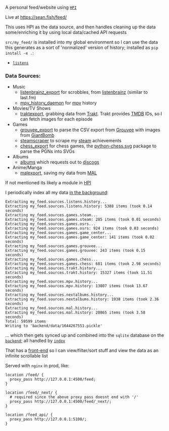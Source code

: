 A personal feed/website using [`HPI`](https://github.com/seanbreckenridge/HPI)

Live at <https://sean.fish/feed/>

This uses HPI as the data source, and then handles cleaning up the data some/enriching it by using local data/cached API requests

`src/my_feed/` is installed into my global environment so I can use the data this generates as a sort of 'normalized' version of history; installed as `pip install -e .`:

- [`listens`](https://github.com/seanbreckenridge/HPI-personal/blob/master/scripts/listens)

### Data Sources:

- Music
  - [listenbrainz_export](https://github.com/seanbreckenridge/listenbrainz_export) for scrobbles, from [listenbrainz](https://listenbrainz.org/) (similar to last.fm)
  - [mpv_history_daemon](https://github.com/seanbreckenridge/mpv-history-daemon) for [mpv](https://github.com/mpv-player/mpv) history
- Movies/TV Shows
  - [traktexport](https://github.com/seanbreckenridge/traktexport), grabbing data from [Trakt](https://trakt.tv/). Trakt provides [TMDB](http://themoviedb.org/) IDs, so I can fetch images for each episode
- Games
  - [grouvee_export](https://github.com/seanbreckenridge/grouvee_export) to parse the CSV export from [Grouvee](https://www.grouvee.com/) with images from [GiantBomb](https://www.giantbomb.com/)
  - [steamscraper](https://github.com/seanbreckenridge/steamscraper) to scrape my [steam](https://steamcommunity.com/) achievements
  - [chess_export](https://github.com/seanbreckenridge/chess_export) for chess games, the [python-chess.svg](https://python-chess.readthedocs.io/en/latest/) package to parse the PGNs into SVGs
- Albums
  - [albums](https://github.com/seanbreckenridge/albums) which requests out to [discogs](https://www.discogs.com/)
- Anime/Manga
  - [malexport](https://github.com/seanbreckenridge/malexport/), saving my data from [MAL](https://myanimelist.net/)

If not mentioned its likely a module in [HPI](https://github.com/seanbreckenridge/HPI)

I periodically index all my data [in the background](https://sean.fish/d/my_feed_index.job?dark):

```
Extracting my_feed.sources.listens.history...
Extracting my_feed.sources.listens.history: 5388 items (took 0.14 seconds)
Extracting my_feed.sources.games.steam...
Extracting my_feed.sources.games.steam: 285 items (took 0.01 seconds)
Extracting my_feed.sources.games.osrs...
Extracting my_feed.sources.games.osrs: 924 items (took 0.03 seconds)
Extracting my_feed.sources.games.game_center...
Extracting my_feed.sources.games.game_center: 141 items (took 0.02 seconds)
Extracting my_feed.sources.games.grouvee...
Extracting my_feed.sources.games.grouvee: 243 items (took 0.15 seconds)
Extracting my_feed.sources.games.chess...
Extracting my_feed.sources.games.chess: 681 items (took 2.98 seconds)
Extracting my_feed.sources.trakt.history...
Extracting my_feed.sources.trakt.history: 15327 items (took 11.51 seconds)
Extracting my_feed.sources.mpv.history...
Extracting my_feed.sources.mpv.history: 13807 items (took 13.67 seconds)
Extracting my_feed.sources.nextalbums.history...
Extracting my_feed.sources.nextalbums.history: 1938 items (took 2.36 seconds)
Extracting my_feed.sources.mal.history...
Extracting my_feed.sources.mal.history: 20865 items (took 3.58 seconds)
Total: 59599 items
Writing to 'backend/data/1644267551.pickle'
```

... which then gets synced up and combined into the `sqlite` database on the [`backend`](./backend/); all handled by [`index`](./index)

That has a [front-end](https://sean.fish/feed/) so I can view/filter/sort stuff and view the data as an infinite scrollable list

Served with `nginx` in prod, like:

```
location /feed/ {
  proxy_pass http://127.0.0.1:4500/feed;
}

location /feed/_next/ {
  # required since the above proxy pass doesnt end with '/'
  proxy_pass http://127.0.0.1:4500/feed/_next/;
}

location /feed_api/ {
  proxy_pass http://127.0.0.1:5100/;
}
```
